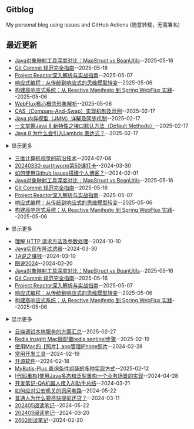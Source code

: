## Gitblog
My personal blog using issues and GitHub Actions (随意转载，无需署名)

## 最近更新
- [Java对象映射工具深度对比：MapStruct vs BeanUtils](https://github.com/humyna/gitblog/issues/53)--2025-05-16
- [Git Commit 规范完全指南](https://github.com/humyna/gitblog/issues/52)--2025-05-16
- [Project Reactor深入解析与实战指南](https://github.com/humyna/gitblog/issues/51)--2025-05-07
- [响应式编程：从传统到响应式的思维模型转变](https://github.com/humyna/gitblog/issues/50)--2025-05-06
- [构建高响应式系统：从 Reactive Manifesto 到 Spring WebFlux 实践](https://github.com/humyna/gitblog/issues/49)--2025-05-06
- [WebFlux核心概念形象解析](https://github.com/humyna/gitblog/issues/47)--2025-05-06
- [CAS（Compare-And-Swap）实现机制及示例](https://github.com/humyna/gitblog/issues/40)--2025-02-17
- [Java 内存模型（JMM）详解及同步机制](https://github.com/humyna/gitblog/issues/39)--2025-02-17
- [一文掌握Java 8 新特性之接口默认方法（Default Methods）](https://github.com/humyna/gitblog/issues/38)--2025-02-17
- [Java 8 为什么会引入Lambda 表达式？](https://github.com/humyna/gitblog/issues/37)--2025-02-17
<details><summary>显示更多</summary>

- [Java 8 新特性介绍](https://github.com/humyna/gitblog/issues/36)--2025-02-17
- [理解 HTTP 请求方法及参数处理](https://github.com/humyna/gitblog/issues/32)--2024-10-10
- [如何理解Java中的Stream？](https://github.com/humyna/gitblog/issues/31)--2024-09-25
- [充分条件、必要条件和充分必要条件](https://github.com/humyna/gitblog/issues/29)--2024-06-16
</details>

- [三维计算机视觉的前沿技术](https://github.com/humyna/gitblog/issues/30)--2024-07-08
- [20240330-earthworm第50课打卡](https://github.com/humyna/gitblog/issues/25)--2024-03-30
- [如何使用Github Issues搭建个人博客？](https://github.com/humyna/gitblog/issues/1)--2024-02-01
- [Java对象映射工具深度对比：MapStruct vs BeanUtils](https://github.com/humyna/gitblog/issues/53)--2025-05-16
- [Git Commit 规范完全指南](https://github.com/humyna/gitblog/issues/52)--2025-05-16
- [Project Reactor深入解析与实战指南](https://github.com/humyna/gitblog/issues/51)--2025-05-07
- [响应式编程：从传统到响应式的思维模型转变](https://github.com/humyna/gitblog/issues/50)--2025-05-06
- [构建高响应式系统：从 Reactive Manifesto 到 Spring WebFlux 实践](https://github.com/humyna/gitblog/issues/49)--2025-05-06
<details><summary>显示更多</summary>

- [WebFlux学习指南](https://github.com/humyna/gitblog/issues/48)--2025-05-06
- [WebFlux核心概念形象解析](https://github.com/humyna/gitblog/issues/47)--2025-05-06
- [Spring WebFlux深入解析与实战指南](https://github.com/humyna/gitblog/issues/46)--2025-05-06
- [SpringDoc与Swagger：API文档工具的深度对比与实践指南](https://github.com/humyna/gitblog/issues/45)--2025-05-06
- [基于StdIO协议的跨进程通信：原理、实践与Java示例](https://github.com/humyna/gitblog/issues/44)--2025-04-23
- [Java 应用实现 IPv6/IPv4 双栈兼容的完整指南](https://github.com/humyna/gitblog/issues/43)--2025-04-08
- [OpenAI 的 RLHF 算法和 DeepSeek 的 GRPO 算法对比](https://github.com/humyna/gitblog/issues/35)--2025-02-12
- [DeepSeek-R1模型是如何训练的？](https://github.com/humyna/gitblog/issues/34)--2025-02-12
- [三维计算机视觉的前沿技术](https://github.com/humyna/gitblog/issues/30)--2024-07-08
- [AI Agent 实际落地的两个瓶颈](https://github.com/humyna/gitblog/issues/23)--2024-03-29
- [AI Agent 在开发领域中的使用](https://github.com/humyna/gitblog/issues/22)--2024-03-28
- [AI Agent目前的局限以及商业方向](https://github.com/humyna/gitblog/issues/21)--2024-03-28
- [LangChain 框架核心组件概览](https://github.com/humyna/gitblog/issues/20)--2024-03-28
- [AI Agent 开发框架 ModelScope-Agent](https://github.com/humyna/gitblog/issues/19)--2024-03-28
- [GPTCache 的工作原理](https://github.com/humyna/gitblog/issues/16)--2024-03-21
- [字节AI应用](https://github.com/humyna/gitblog/issues/10)--2024-02-27
- [AI提示词汇总](https://github.com/humyna/gitblog/issues/9)--2024-02-27
- [初识AI Agent](https://github.com/humyna/gitblog/issues/4)--2024-02-04
- [AI时代，个人现在如何行动？](https://github.com/humyna/gitblog/issues/3)--2024-02-04
- [ReAct流程](https://github.com/humyna/gitblog/issues/2)--2024-02-04
</details>

- [理解 HTTP 请求方法及参数处理](https://github.com/humyna/gitblog/issues/32)--2024-10-10
- [Java实现布隆过滤器](https://github.com/humyna/gitblog/issues/24)--2024-03-30
- [TA说之赚钱](https://github.com/humyna/gitblog/issues/12)--2024-03-10
- [图说2024](https://github.com/humyna/gitblog/issues/8)--2024-02-20
- [Java对象映射工具深度对比：MapStruct vs BeanUtils](https://github.com/humyna/gitblog/issues/53)--2025-05-16
- [Git Commit 规范完全指南](https://github.com/humyna/gitblog/issues/52)--2025-05-16
- [Project Reactor深入解析与实战指南](https://github.com/humyna/gitblog/issues/51)--2025-05-07
- [响应式编程：从传统到响应式的思维模型转变](https://github.com/humyna/gitblog/issues/50)--2025-05-06
- [构建高响应式系统：从 Reactive Manifesto 到 Spring WebFlux 实践](https://github.com/humyna/gitblog/issues/49)--2025-05-06
<details><summary>显示更多</summary>

- [WebFlux学习指南](https://github.com/humyna/gitblog/issues/48)--2025-05-06
- [Spring WebFlux深入解析与实战指南](https://github.com/humyna/gitblog/issues/46)--2025-05-06
- [SpringDoc与Swagger：API文档工具的深度对比与实践指南](https://github.com/humyna/gitblog/issues/45)--2025-05-06
- [基于StdIO协议的跨进程通信：原理、实践与Java示例](https://github.com/humyna/gitblog/issues/44)--2025-04-23
- [Java 应用实现 IPv6/IPv4 双栈兼容的完整指南](https://github.com/humyna/gitblog/issues/43)--2025-04-08
- [云端调试本地服务的方案汇总](https://github.com/humyna/gitblog/issues/42)--2025-02-27
- [三维计算机视觉的前沿技术](https://github.com/humyna/gitblog/issues/30)--2024-07-08
- [掌握Reactor Core实现响应式编程](https://github.com/humyna/gitblog/issues/18)--2024-03-26
- [GPTCache 的工作原理](https://github.com/humyna/gitblog/issues/16)--2024-03-21
- [如何使用EP提高英语能力？](https://github.com/humyna/gitblog/issues/15)--2024-03-20
</details>

- [云端调试本地服务的方案汇总](https://github.com/humyna/gitblog/issues/42)--2025-02-27
- [Redis Insight Mac版配置redis sentinel步骤](https://github.com/humyna/gitblog/issues/41)--2025-02-19
- [使用Mac的【照片】app管理iPhone照片](https://github.com/humyna/gitblog/issues/11)--2024-02-28
- [常用开发工具](https://github.com/humyna/gitblog/issues/6)--2024-02-19
- [开源软件](https://github.com/humyna/gitblog/issues/5)--2024-02-18
- [MyBatis-Plus 查询条件组装的多种实现方式](https://github.com/humyna/gitblog/issues/33)--2025-02-12
- [[代码重构]使用Java多态和泛型重构一个业务场景的实现](https://github.com/humyna/gitblog/issues/26)--2024-04-28
- [开发笔记-QA机器人接入AI助手总结](https://github.com/humyna/gitblog/issues/17)--2024-03-21
- [如何应对公安机关的讯问套路](https://github.com/humyna/gitblog/issues/27)--2024-05-22
- [普通人为什么要尽快提前还贷？](https://github.com/humyna/gitblog/issues/13)--2024-03-11
- [202405阅读笔记](https://github.com/humyna/gitblog/issues/28)--2024-05-22
- [202403阅读笔记](https://github.com/humyna/gitblog/issues/14)--2024-03-20
- [2402阅读笔记](https://github.com/humyna/gitblog/issues/7)--2024-02-20
